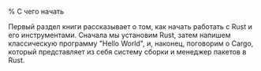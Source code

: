 % C чего начать

Первый раздел книги рассказывает о том, как начать работать с Rust и его
инструментами. Сначала мы установим Rust, затем напишем классическую программу
"Hello World", и, наконец, поговорим о Cargo, который представляет из себя
систему сборки и менеджер пакетов в Rust.
